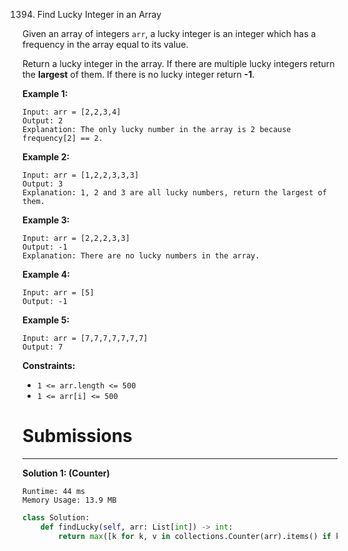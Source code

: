 1394. Find Lucky Integer in an Array

Given an array of integers `arr`, a lucky integer is an integer which has a frequency in the array equal to its value.

Return a lucky integer in the array. If there are multiple lucky integers return the **largest** of them. If there is no lucky integer return **-1**.

 

**Example 1:**
```
Input: arr = [2,2,3,4]
Output: 2
Explanation: The only lucky number in the array is 2 because frequency[2] == 2.
```

**Example 2:**
```
Input: arr = [1,2,2,3,3,3]
Output: 3
Explanation: 1, 2 and 3 are all lucky numbers, return the largest of them.
```

**Example 3:**
```
Input: arr = [2,2,2,3,3]
Output: -1
Explanation: There are no lucky numbers in the array.
```

**Example 4:**
```
Input: arr = [5]
Output: -1
```

**Example 5:**
```
Input: arr = [7,7,7,7,7,7,7]
Output: 7
```

**Constraints:**

* `1 <= arr.length <= 500`
* `1 <= arr[i] <= 500`

# Submissions
---
**Solution 1: (Counter)**
```
Runtime: 44 ms
Memory Usage: 13.9 MB
```
```python
class Solution:
    def findLucky(self, arr: List[int]) -> int:
        return max([k for k, v in collections.Counter(arr).items() if k == v] or [-1])
```